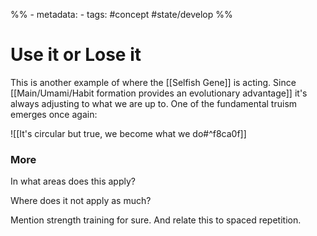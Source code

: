 %% - metadata:
	- tags: #concept #state/develop %% 
# Use it or Lose it
This is another example of where the [[Selfish Gene]] is acting. Since [[Main/Umami/Habit formation provides an evolutionary advantage]] it's always adjusting to what we are up to. One of the fundamental truism emerges once again:

![[It's circular but true, we become what we do#^f8ca0f]]

### More
In what areas does this apply?

Where does it not apply as much?

Mention strength training for sure. And relate this to spaced repetition.



